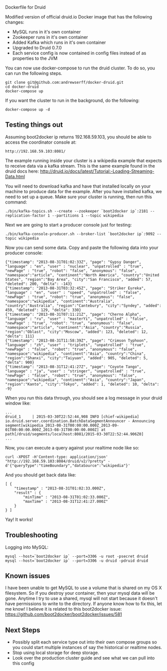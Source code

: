 Dockerfile for Druid

Modified version of official druid.io Docker image that has the following changes:
 * MySQL runs in it's own container
 * Zookeeper runs in it's own container
 * Added Kafka which runs in it's own container 
 * Upgraded to Druid 0.7.0
 * Each service config is now contained in config files instead of as properties to the JVM

You can now use docker-compose to run the druid cluster. To do so, you can run
the following steps. 

    git clone git@github.com:andrewserff/docker-druid.git
    cd docker-druid
    docker-compose up

If you want the cluster to run in the background, do the following:

    docker-compose up -d

## Testing things out
Assuming boot2docker ip returns 192.168.59.103, you should be able to access the coordinator console at:

    http://192.168.59.103:8081/

The example running inside your cluster is a wikipedia example that expects to 
receive data via a kafka stream. This is the same example found in the druid docs here: 
http://druid.io/docs/latest/Tutorial:-Loading-Streaming-Data.html

You will need to download kafka and have that installed
locally on your machine to produce data for the example.  After you have installed kafka,
we need to set up a queue. Make sure your cluster is running, then run this command:

    ./bin/kafka-topics.sh --create --zookeeper `boot2docker ip`:2181 --replication-factor 1 --partitions 1 --topic wikipedia

Next we are going to start a producer console just for testing:

    ./bin/kafka-console-producer.sh --broker-list `boot2docker ip`:9092 --topic wikipedia

Now you can send some data.  Copy and paste the following data into your producer console:

    {"timestamp": "2013-08-31T01:02:33Z", "page": "Gypsy Danger", "language" : "en", "user" : "nuclear", "unpatrolled" : "true", "newPage" : "true", "robot": "false", "anonymous": "false", "namespace":"article", "continent":"North America", "country":"United States", "region":"Bay Area", "city":"San Francisco", "added": 57, "deleted": 200, "delta": -143}
    {"timestamp": "2013-08-31T03:32:45Z", "page": "Striker Eureka", "language" : "en", "user" : "speed", "unpatrolled" : "false", "newPage" : "true", "robot": "true", "anonymous": "false", "namespace":"wikipedia", "continent":"Australia", "country":"Australia", "region":"Cantebury", "city":"Syndey", "added": 459, "deleted": 129, "delta": 330}
    {"timestamp": "2013-08-31T07:11:21Z", "page": "Cherno Alpha", "language" : "ru", "user" : "masterYi", "unpatrolled" : "false", "newPage" : "true", "robot": "true", "anonymous": "false", "namespace":"article", "continent":"Asia", "country":"Russia", "region":"Oblast", "city":"Moscow", "added": 123, "deleted": 12, "delta": 111}
    {"timestamp": "2013-08-31T11:58:39Z", "page": "Crimson Typhoon", "language" : "zh", "user" : "triplets", "unpatrolled" : "true", "newPage" : "false", "robot": "true", "anonymous": "false", "namespace":"wikipedia", "continent":"Asia", "country":"China", "region":"Shanxi", "city":"Taiyuan", "added": 905, "deleted": 5, "delta": 900}
    {"timestamp": "2013-08-31T12:41:27Z", "page": "Coyote Tango", "language" : "ja", "user" : "stringer", "unpatrolled" : "true", "newPage" : "false", "robot": "true", "anonymous": "false", "namespace":"wikipedia", "continent":"Asia", "country":"Japan", "region":"Kanto", "city":"Tokyo", "added": 1, "deleted": 10, "delta": -9}

When you run this data through, you should see a log message in your druid window like:

    ...
    druid_1     | 2015-03-30T22:52:44,908 INFO [chief-wikipedia] io.druid.server.coordination.BatchDataSegmentAnnouncer - Announcing segment[wikipedia_2013-08-31T00:00:00.000Z_2013-09-01T00:00:00.000Z_2013-08-31T00:00:00.000Z] at path[/druid/segments/localhost:8081/2015-03-30T22:52:44.906Z0]
    ...

Now, you can execute a query against your realtime node like so:

    curl -XPOST -H'Content-type: application/json' "http://192.168.59.103:8084/druid/v2/?pretty" -d'{"queryType":"timeBoundary","dataSource":"wikipedia"}'

And you should get back data like:

    [ {
        "timestamp" : "2013-08-31T01:02:33.000Z",
        "result" : {
            "minTime" : "2013-08-31T01:02:33.000Z",
            "maxTime" : "2013-08-31T12:41:27.000Z"
        }
    } ]

Yay! It works!

## Troubleshooting
Logging into MySQL:

    mysql --host=`boot2docker ip` --port=3306 -u root -psecret druid
    mysql --host=`boot2docker ip` --port=3306 -u druid -pdruid druid


## Known issues
I have been unable to get MySQL to use a volume that is shared on my OS X filesystem.
So if you destroy your container, then your mysql data will be gone. Anytime I try 
to use a shared, mysql will not start because it doesn't have permissions to write to the directory. 
If anyone know how to fix this, let me know!  I believe it is related to this boot2docker issue: 
https://github.com/boot2docker/boot2docker/issues/581

## Next Steps
* Possibly split each service type out into their own compose groups so you could start multiple instances of say the historical or realtime nodes. 
* Stop using local storage for deep storage.  
* Look over the production cluster guide and see what we can pull into this config